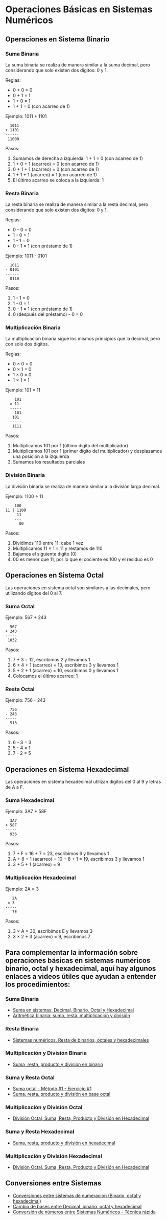 # Operaciones Básicas en Sistemas Numéricos

## Operaciones en Sistema Binario

### Suma Binaria

La suma binaria se realiza de manera similar a la suma decimal, pero considerando que solo existen dos dígitos: 0 y 1.

Reglas:
- 0 + 0 = 0
- 0 + 1 = 1
- 1 + 0 = 1
- 1 + 1 = 0 (con acarreo de 1)

Ejemplo: 1011 + 1101

```
  1011
+ 1101
------
 11000
```

Pasos:
1. Sumamos de derecha a izquierda: 1 + 1 = 0 (con acarreo de 1)
2. 1 + 0 + 1 (acarreo) = 0 (con acarreo de 1)
3. 0 + 1 + 1 (acarreo) = 0 (con acarreo de 1)
4. 1 + 1 + 1 (acarreo) = 1 (con acarreo de 1)
5. El último acarreo se coloca a la izquierda: 1

### Resta Binaria

La resta binaria se realiza de manera similar a la resta decimal, pero considerando que solo existen dos dígitos: 0 y 1.

Reglas:
- 0 - 0 = 0
- 1 - 0 = 1
- 1 - 1 = 0
- 0 - 1 = 1 (con préstamo de 1)

Ejemplo: 1011 - 0101

```
  1011
- 0101
------
  0110
```

Pasos:
1. 1 - 1 = 0
2. 1 - 0 = 1
3. 0 - 1 = 1 (con préstamo de 1)
4. 0 (después del préstamo) - 0 = 0

### Multiplicación Binaria

La multiplicación binaria sigue los mismos principios que la decimal, pero con solo dos dígitos.

Reglas:
- 0 × 0 = 0
- 0 × 1 = 0
- 1 × 0 = 0
- 1 × 1 = 1

Ejemplo: 101 × 11

```
    101
  × 11
  -----
    101
   101
  -----
   1111
```

Pasos:
1. Multiplicamos 101 por 1 (último dígito del multiplicador)
2. Multiplicamos 101 por 1 (primer dígito del multiplicador) y desplazamos una posición a la izquierda
3. Sumamos los resultados parciales

### División Binaria

La división binaria se realiza de manera similar a la división larga decimal.

Ejemplo: 1100 ÷ 11

```
    100
11 | 1100
     11
    ---
      00
```

Pasos:
1. Dividimos 110 entre 11: cabe 1 vez
2. Multiplicamos 11 × 1 = 11 y restamos de 110
3. Bajamos el siguiente dígito (0)
4. 00 es menor que 11, por lo que el cociente es 100 y el residuo es 0

## Operaciones en Sistema Octal

Las operaciones en sistema octal son similares a las decimales, pero utilizando dígitos del 0 al 7.

### Suma Octal

Ejemplo: 567 + 243

```
  567
+ 243
-----
 1032
```

Pasos:
1. 7 + 3 = 12, escribimos 2 y llevamos 1
2. 6 + 4 + 1 (acarreo) = 13, escribimos 3 y llevamos 1
3. 5 + 2 + 1 (acarreo) = 10, escribimos 0 y llevamos 1
4. Colocamos el último acarreo: 1

### Resta Octal

Ejemplo: 756 - 243

```
  756
- 243
-----
  513
```

Pasos:
1. 6 - 3 = 3
2. 5 - 4 = 1
3. 7 - 2 = 5

## Operaciones en Sistema Hexadecimal

Las operaciones en sistema hexadecimal utilizan dígitos del 0 al 9 y letras de A a F.

### Suma Hexadecimal

Ejemplo: 3A7 + 58F

```
  3A7
+ 58F
-----
  936
```

Pasos:
1. 7 + F = 16 + 7 = 23, escribimos 6 y llevamos 1
2. A + 8 + 1 (acarreo) = 10 + 8 + 1 = 19, escribimos 3 y llevamos 1
3. 3 + 5 + 1 (acarreo) = 9

### Multiplicación Hexadecimal

Ejemplo: 2A × 3

```
   2A
 × 3
-----
   7E
```

Pasos:
1. 3 × A = 30, escribimos E y llevamos 3
2. 3 × 2 + 3 (acarreo) = 9, escribimos 7


## Para complementar la información sobre operaciones básicas en sistemas numéricos binario, octal y hexadecimal, aquí hay algunos enlaces a videos útiles que ayudan a entender los procedimientos:

### Suma Binaria
- [Suma en sistemas: Decimal, Binario, Octal y Hexadecimal](https://www.youtube.com/watch?v=p9wZXDTf_2M)
- [Aritmética binaria: suma, resta, multiplicación y división](https://www.youtube.com/watch?v=gAieLk1BjDY)

### Resta Binaria
- [Sistemas numéricos. Resta de binarios, octales y hexadecimales](https://www.youtube.com/watch?v=iFCQOLwKZjo)

### Multiplicación y División Binaria
- [Suma, resta, producto y división en binario](https://www.youtube.com/watch?v=uLulA91jt_A)


### Suma y Resta Octal
- [Suma octal - Método #1 - Ejercicio #1](https://www.youtube.com/watch?v=j_Ja5e2IK2c)
- [Suma, resta, producto y división en base octal](https://www.youtube.com/watch?v=y-QzyNKs2Xs)

### Multiplicación y División Octal
- [División Octal, Suma, Resta, Producto y División en Hexadecimal](https://www.youtube.com/watch?v=FWOBMyk5s9c)

### Suma y Resta Hexadecimal
- [Suma, resta, producto y división en hexadecimal](https://www.youtube.com/watch?v=1xeJjcwT9pM)

### Multiplicación y División Hexadecimal
- [División Octal, Suma, Resta, Producto y División en Hexadecimal](https://www.youtube.com/watch?v=FWOBMyk5s9c)

## Conversiones entre Sistemas

- [Conversiones entre sistemas de numeración (Binario, octal y hexadecimal)](https://www.youtube.com/watch?v=o79EZsX6VjU)
- [Cambio de bases entre Decimal, binario, octal y hexadecimal](https://www.youtube.com/watch?v=PyIYn8K9zZQ)
- [Conversión de números entre Sistemas Numéricos - Técnica rápida](https://www.youtube.com/watch?v=QrULhy0P_uU)



